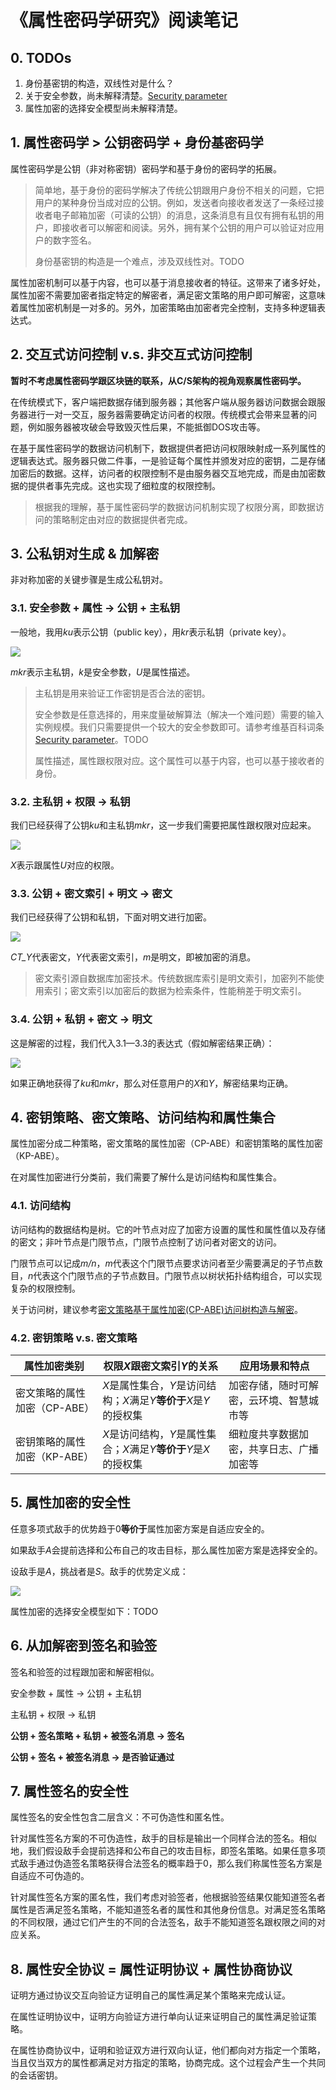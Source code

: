 # 《属性密码学研究》阅读笔记

## 0. TODOs

1. 身份基密钥的构造，双线性对是什么？
2. 关于安全参数，尚未解释清楚。[Security parameter](https://en.wikipedia.org/wiki/Security_parameter)
3. 属性加密的选择安全模型尚未解释清楚。

## 1. 属性密码学 > 公钥密码学 + 身份基密码学

属性密码学是公钥（非对称密钥）密码学和基于身份的密码学的拓展。

> 简单地，基于身份的密码学解决了传统公钥跟用户身份不相关的问题，它把用户的某种身份当成对应的公钥。例如，发送者向接收者发送了一条经过接收者电子邮箱加密（可读的公钥）的消息，这条消息有且仅有拥有私钥的用户，即接收者可以解密和阅读。另外，拥有某个公钥的用户可以验证对应用户的数字签名。
>
> 身份基密钥的构造是一个难点，涉及双线性对。TODO

属性加密机制可以基于内容，也可以基于消息接收者的特征。这带来了诸多好处，属性加密不需要加密者指定特定的解密者，满足密文策略的用户即可解密，这意味着属性加密机制是一对多的。另外，加密策略由加密者完全控制，支持多种逻辑表达式。

## 2. 交互式访问控制 v.s. 非交互式访问控制

**暂时不考虑属性密码学跟区块链的联系，从C/S架构的视角观察属性密码学。**

在传统模式下，客户端把数据存储到服务器；其他客户端从服务器访问数据会跟服务器进行一对一交互，服务器需要确定访问者的权限。传统模式会带来显著的问题，例如服务器被攻破会导致毁灭性后果，不能抵御DOS攻击等。

在基于属性密码学的数据访问机制下，数据提供者把访问权限映射成一系列属性的逻辑表达式。服务器只做二件事，一是验证每个属性并颁发对应的密钥，二是存储加密后的数据。这样，访问者的权限控制不是由服务器交互地完成，而是由加密数据的提供者事先完成。这也实现了细粒度的权限控制。

> 根据我的理解，基于属性密码学的数据访问机制实现了权限分离，即数据访问的策略制定由对应的数据提供者完成。

## 3. 公私钥对生成 & 加解密

非对称加密的关键步骤是生成公私钥对。

### 3.1. 安全参数 + 属性 -> 公钥 + 主私钥

一般地，我用*ku*表示公钥（public key），用*kr*表示私钥（private key）。

<img src="https://render.githubusercontent.com/render/math?math=ku%2c+mkr+%3d+Setup(k%2c+U)">

*mkr*表示主私钥，*k*是安全参数，*U*是属性描述。

> 主私钥是用来验证工作密钥是否合法的密钥。
>
> 安全参数是任意选择的，用来度量破解算法（解决一个难问题）需要的输入实例规模。我们只需要提供一个较大的安全参数即可。请参考维基百科词条[Security parameter](https://en.wikipedia.org/wiki/Security_parameter)。TODO
>
> 属性描述，属性跟权限对应。这个属性可以基于内容，也可以基于接收者的身份。

### 3.2. 主私钥 + 权限 -> 私钥

我们已经获得了公钥*ku*和主私钥*mkr*，这一步我们需要把属性跟权限对应起来。

<img src="https://render.githubusercontent.com/render/math?math=kr+%3d+Keygen(mkr%2c+X)">

*X*表示跟属性*U*对应的权限。

### 3.3. 公钥 + 密文索引 + 明文 -> 密文

我们已经获得了公钥和私钥，下面对明文进行加密。

<img src="https://render.githubusercontent.com/render/math?math=CT_Y+%3d+Enc(ku%2c+Y%2c+m)">

*CT_Y*代表密文，*Y*代表密文索引，*m*是明文，即被加密的消息。

> 密文索引源自数据库加密技术。传统数据库索引是明文索引，加密列不能使用索引；密文索引以加密后的数据为检索条件，性能稍差于明文索引。

### 3.4. 公钥 + 私钥 + 密文 -> 明文

这是解密的过程，我们代入3.1—3.3的表达式（假如解密结果正确）：

<img src="https://render.githubusercontent.com/render/math?math=m+%3d+Dec(ku%2c+kr%2c+CT_Y)+%3d+Dec(ku%2c+Keygen(mkr%2c+X)%2c+Enc(ku%2c+Y%2c+m))">

如果正确地获得了*ku*和*mkr*，那么对任意用户的*X*和*Y*，解密结果均正确。

## 4. 密钥策略、密文策略、访问结构和属性集合

属性加密分成二种策略，密文策略的属性加密（CP-ABE）和密钥策略的属性加密（KP-ABE）。

在对属性加密进行分类前，我们需要了解什么是访问结构和属性集合。

### 4.1. 访问结构

访问结构的数据结构是树。它的叶节点对应了加密方设置的属性和属性值以及存储的密文；非叶节点是门限节点，门限节点控制了访问者对密文的访问。

门限节点可以记成*m/n*，*m*代表这个门限节点要求访问者至少需要满足的子节点数目，*n*代表这个门限节点的子节点数目。门限节点以树状拓扑结构组合，可以实现复杂的权限控制。

关于访问树，建议参考[密文策略基于属性加密(CP-ABE)访问树构造与解密](https://blog.csdn.net/ping802363/article/details/65639016)。

### 4.2. 密钥策略 v.s. 密文策略


| **属性加密类别** | **权限*X*跟密文索引*Y*的关系** | **应用场景和特点** |
| - | - | - |
| 密文策略的属性加密（CP-ABE） | *X*是属性集合，*Y*是访问结构；*X*满足*Y***等价于***X*是*Y*的授权集 | 加密存储，随时可解密，云环境、智慧城市等 |
| 密钥策略的属性加密（KP-ABE） | *X*是访问结构，*Y*是属性集合；*X*满足*Y***等价于***Y*是*X*的授权集 | 细粒度共享数据加密，共享日志、广播加密等 |

## 5. 属性加密的安全性

任意多项式敌手的优势趋于0**等价于**属性加密方案是自适应安全的。

如果敌手*A*会提前选择和公布自己的攻击目标，那么属性加密方案是选择安全的。

设敌手是*A*，挑战者是*S*。敌手的优势定义成：

<img src="https://render.githubusercontent.com/render/math?math=Adv_A(k)+%3d+%7c+Pr(b%27+%3d+b)+-+%5cfrac%7b1%7d%7b2%7d+%7c">

属性加密的选择安全模型如下：TODO

## 6. 从加解密到签名和验签

签名和验签的过程跟加密和解密相似。

安全参数 + 属性 -> 公钥 + 主私钥

主私钥 + 权限 -> 私钥

**公钥 + 签名策略 + 私钥 + 被签名消息 -> 签名**

**公钥 + 签名 + 被签名消息 -> 是否验证通过**

## 7. 属性签名的安全性

属性签名的安全性包含二层含义：不可伪造性和匿名性。

针对属性签名方案的不可伪造性，敌手的目标是输出一个同样合法的签名。相似地，我们假设敌手会提前选择和公布自己的攻击目标，即签名策略。如果任意多项式敌手通过伪造签名策略获得合法签名的概率趋于0，那么我们称属性签名方案是自适应不可伪造的。

针对属性签名方案的匿名性，我们考虑对验签者，他根据验签结果仅能知道签名者属性是否满足签名策略，不能知道签名者的属性和其他身份信息。对满足签名策略的不同权限，通过它们产生的不同的合法签名，敌手不能知道签名跟权限之间的对应关系。

## 8. 属性安全协议 = 属性证明协议 + 属性协商协议

证明方通过协议交互向验证方证明自己的属性满足某个策略来完成认证。

在属性证明协议中，证明方向验证方进行单向认证来证明自己的属性满足验证策略。

在属性协商协议中，证明和验证双方进行双向认证，他们都向对方指定一个策略，当且仅当双方的属性都满足对方指定的策略，协商完成。这个过程会产生一个共同的会话密钥。
